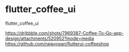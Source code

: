# flutter_coffee_ui

flutter_coffee_ui

https://dribbble.com/shots/7969387-Coffee-To-Go-app-design/attachments/520952?mode=media
https://github.com/rajayogan/flutterui-coffeeshop